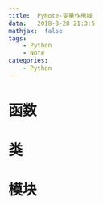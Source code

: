 ```yaml
---
title:  PyNote-变量作用域
data:   2018-8-28 21:3:5
mathjax:  false
tags:
    - Python
    - Note
categories:
    - Python
---
```


# 函数

# 类

# 模块